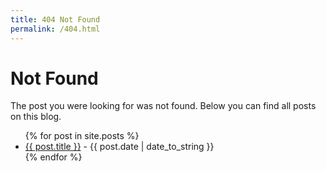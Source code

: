 ```yaml
---
title: 404 Not Found
permalink: /404.html
---
```

<div class="home">
	<h1>Not Found</h1>
  <p>
    The post you were looking for was not found. Below you can find all posts on this blog.
  </p>
	<ul>
    {% for post in site.posts %}
	<li><a class="post-link" href="{{ post.url | prepend: site.baseurl }}">{{ post.title }}</a> - {{ post.date | date_to_string }}</li>
	{% endfor %}
	</ul>
</div>
